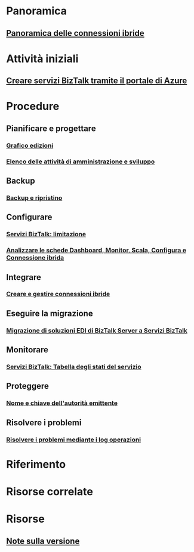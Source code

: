 # Panoramica
## [Panoramica delle connessioni ibride](integration-hybrid-connection-overview.md)

# Attività iniziali
## [Creare servizi BizTalk tramite il portale di Azure](biztalk-provision-services.md)
# Procedure

## Pianificare e progettare
### [Grafico edizioni](biztalk-editions-feature-chart.md)
### [Elenco delle attività di amministrazione e sviluppo](biztalk-services-administration-and-development-task-list.md)

## Backup
### [Backup e ripristino](biztalk-backup-restore.md)

## Configurare
### [Servizi BizTalk: limitazione](biztalk-throttling-thresholds.md)
### [Analizzare le schede Dashboard, Monitor, Scala, Configura e Connessione ibrida](biztalk-dashboard-monitor-scale-tabs.md)

## Integrare
### [Creare e gestire connessioni ibride](integration-hybrid-connection-create-manage.md)

## Eseguire la migrazione
### [Migrazione di soluzioni EDI di BizTalk Server a Servizi BizTalk](biztalk-migrating-to-edi-guide.md)

## Monitorare
### [Servizi BizTalk: Tabella degli stati del servizio](biztalk-service-state-chart.md)

## Proteggere
### [Nome e chiave dell'autorità emittente](biztalk-issuer-name-issuer-key.md)

## Risolvere i problemi
### [Risolvere i problemi mediante i log operazioni](biztalk-troubleshoot-using-ops-logs.md)

# Riferimento

# Risorse correlate

# Risorse
## [Note sulla versione](biztalk-release-notes.md)


<!--HONumber=Nov16_HO2-->


